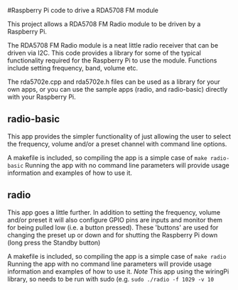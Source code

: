 #Raspberry Pi code to drive a RDA5708 FM module

This project allows a RDA5708 FM Radio module to be driven by a Raspberry Pi.

The RDA5708 FM Radio module is a neat little radio receiver that can be driven via I2C. This code provides a library for some of the typical functionality required for the Raspberry Pi to use the module. Functions include setting frequency, band, volume etc.

The rda5702e.cpp and rda5702e.h files can be used as a library for your own apps, or you can use the sample apps (radio, and radio-basic) directly with your Raspberry Pi.

## radio-basic
This app provides the simpler functionality of just allowing the user to select the frequency, volume and/or a preset channel with command line options.

A makefile is included, so compiling the app is a simple case of `make radio-basic`
Running the app with no command line parameters will provide usage information and examples of how to use it.

## radio
This app goes a little further. In addition to setting the frequency, volume and/or preset it will also configure GPIO pins are inputs and monitor them for being pulled low (i.e. a button pressed). These 'buttons' are used for changing the preset up or down and for shutting the Raspberry Pi down (long press the Standby button)

A makefile is included, so compiling the app is a simple case of `make radio`
Running the app with no command line parameters will provide usage information and examples of how to use it.
*Note* This app using the wiringPi library, so needs to be run with sudo (e.g. `sudo ./radio -f 1029 -v 10`


